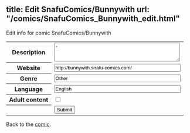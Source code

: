 title: Edit SnafuComics/Bunnywith
url: "/comics/SnafuComics_Bunnywith_edit.html"
---
Edit info for comic SnafuComics/Bunnywith

<form name="comic" action="http://gaepostmail.appspot.com/comic/" method="post">
<table class="comicinfo">
<tr>
<th>Description</th><td><textarea name="description" cols="40" rows="3">-</textarea></td>
</tr>
<tr>
<th>Website</th><td><input type="text" name="url" value="http://bunnywith.snafu-comics.com/" size="40"/></td>
</tr>
<tr>
<th>Genre</th><td><input type="text" name="genre" value="Other" size="40"/></td>
</tr>
<tr>
<th>Language</th><td><input type="text" name="language" value="English" size="40"/></td>
</tr>
<tr>
<th>Adult content</th><td><input type="checkbox" name="adult" value="adult" /></td>
</tr>
<tr>
<th></th><td>
<input type="hidden" name="comic" value="SnafuComics_Bunnywith" />
<input type="submit" name="submit" value="Submit" />
</td>
</tr>
</table>
</form>

Back to the [comic](SnafuComics_Bunnywith.html).
